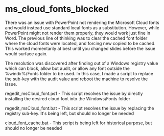 # ms_cloud_fonts_blocked
There was an issue with PowerPoint not rendering the Microsoft Cloud fonts and would instead use standard local fonts as a substitution. However, while PowerPoint might not render them properly, they would work just fine in Word. The previous line of thinking was to clear the cached font folder where the cloud fonts were located, and forcing new copied to be cached. This worked momentarily at best until you changed slides before the issue would surface again.

The resolution was discovered after finding out of a Windows registry value which can block, allow but audit, or allow any font outside the %windir%/Fonts folder to be used. In this case, I made a script to replace the sub-key with the audit value and reboot the machine to resolve the issue.


regedit_msCloud_font.ps1 - This script resolves the issue by directly installing the desired cloud font into the Windows\Fonts folder

regedit_msCloud_font.bat - This script resolves the issue by replacing the registry sub-key. It's being left, but should no longer be needed

cloud_font_cache.bat - This script is being left for historical purpose, but should no longer be needed

